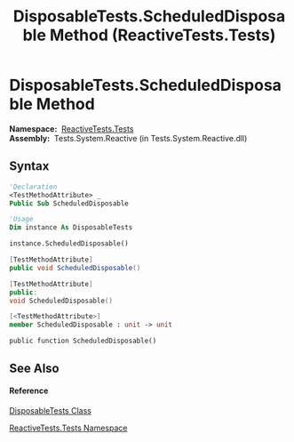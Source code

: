 ﻿---
title: DisposableTests.ScheduledDisposable Method  (ReactiveTests.Tests)
TOCTitle: ScheduledDisposable Method
ms:assetid: M:ReactiveTests.Tests.DisposableTests.ScheduledDisposable
ms:mtpsurl: https://msdn.microsoft.com/en-us/library/reactivetests.tests.disposabletests.scheduleddisposable(v=VS.103)
ms:contentKeyID: 36621034
ms.date: 06/28/2011
mtps_version: v=VS.103
f1_keywords:
- ReactiveTests.Tests.DisposableTests.ScheduledDisposable
dev_langs:
- CSharp
- JScript
- VB
- FSharp
- c++
---

# DisposableTests.ScheduledDisposable Method

**Namespace:**  [ReactiveTests.Tests](hh289046\(v=vs.103\).md)  
**Assembly:**  Tests.System.Reactive (in Tests.System.Reactive.dll)

## Syntax

``` vb
'Declaration
<TestMethodAttribute> _
Public Sub ScheduledDisposable
```

``` vb
'Usage
Dim instance As DisposableTests

instance.ScheduledDisposable()
```

``` csharp
[TestMethodAttribute]
public void ScheduledDisposable()
```

``` c++
[TestMethodAttribute]
public:
void ScheduledDisposable()
```

``` fsharp
[<TestMethodAttribute>]
member ScheduledDisposable : unit -> unit 
```

``` jscript
public function ScheduledDisposable()
```

## See Also

#### Reference

[DisposableTests Class](hh315231\(v=vs.103\).md)

[ReactiveTests.Tests Namespace](hh289046\(v=vs.103\).md)

